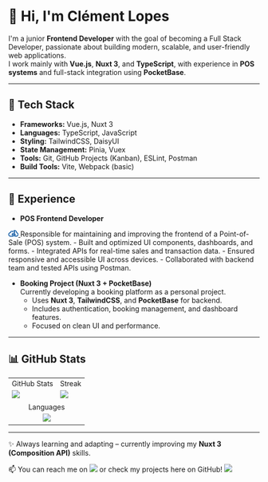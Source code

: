 # 👋 Hi, I'm Clément Lopes

I'm a junior **Frontend Developer** with the goal of becoming a Full Stack Developer, passionate about building modern, scalable, and user-friendly web applications.  
I work mainly with **Vue.js**, **Nuxt 3**, and **TypeScript**, with experience in **POS systems** and full-stack integration using **PocketBase**.  

---

## 🚀 Tech Stack
- **Frameworks:** Vue.js, Nuxt 3  
- **Languages:** TypeScript, JavaScript  
- **Styling:** TailwindCSS, DaisyUI  
- **State Management:** Pinia, Vuex
- **Tools:** Git, GitHub Projects (Kanban), ESLint, Postman  
- **Build Tools:** Vite, Webpack (basic)  

---

## 💼 Experience
- **POS Frontend Developer**
<a href="https://github.com/goldylocks-portugal/pos-goldylocks/releases/tag/v1.4.6" target="_blank">
  <img src="assets/goldylocks.png" width="20"/>
</a>
  Responsible for maintaining and improving the frontend of a Point-of-Sale (POS) system.  
  - Built and optimized UI components, dashboards, and forms.  
  - Integrated APIs for real-time sales and transaction data.  
  - Ensured responsive and accessible UI across devices.  
  - Collaborated with backend team and tested APIs using Postman.
    

- **Booking Project (Nuxt 3 + PocketBase)**  
  Currently developing a booking platform as a personal project.  
  - Uses **Nuxt 3**, **TailwindCSS**, and **PocketBase** for backend.  
  - Includes authentication, booking management, and dashboard features.  
  - Focused on clean UI and performance.  

---

## 📊 GitHub Stats
<table>
  <tr>
    <td>
      GitHub Stats 
    </td>
    <td>
      Streak
    </td>
  </tr>
  <tr>
    <td>
      <img src='https://github-readme-stats.vercel.app/api?username=clementlopes&show_icons=true&theme=dark' />
    </td>
    <td>
      <img src='https://streak-stats.demolab.com/?user=clementlopes&theme=dark' />
    </td>
  </tr>
  <tr>
    <td colspan="2" align="center">
      Languages
    </td>
  </tr>
  <tr>
    <td colspan="2" align="center">
    <img src='https://github-readme-stats.vercel.app/api/top-langs/?username=clementlopes&layout=compact&theme=dark' />
  </td>
</tr>
</table>

---

✨ Always learning and adapting – currently improving my **Nuxt 3 (Composition API)** skills.  

📫 You can reach me on [<img src="https://skillicons.dev/icons?i=linkedin" width="15"/>](https://www.linkedin.com/in/clément-lopes-208719375//) or check my projects here on GitHub! [<img src='https://img.icons8.com/ios-glyphs/50/ffffff/github.png' width="20"/>](https://github.com/clementlopes?tab=repositories)


<!--
**clementlopes/clementlopes** is a ✨ _special_ ✨ repository because its `README.md` (this file) appears on your GitHub profile.

Here are some ideas to get you started:

- 🔭 I’m currently working on ...
- 🌱 I’m currently learning ...
- 👯 I’m looking to collaborate on ...
- 🤔 I’m looking for help with ...
- 💬 Ask me about ...
- 📫 How to reach me: ...
- 😄 Pronouns: ...
- ⚡ Fun fact: ...
-->
